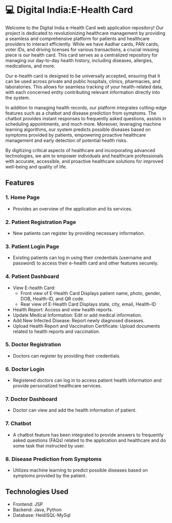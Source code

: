 # 💻 Digital India:E-Health Card

Welcome to the Digital India e-Health Card web application repository! Our project is dedicated to revolutionizing healthcare management by providing a seamless and comprehensive platform for patients and healthcare providers to interact efficiently. While we have Aadhar cards, PAN cards, voter IDs, and driving licenses for various transactions, a crucial missing piece is our health card. This card serves as a centralized repository for managing our day-to-day health history, including diseases, allergies, medications, and more.

Our e-health card is designed to be universally accepted, ensuring that it can be used across private and public hospitals, clinics, pharmacies, and laboratories. This allows for seamless tracking of your health-related data, with each concerned entity contributing relevant information directly into the system.

In addition to managing health records, our platform integrates cutting-edge features such as a chatbot and disease prediction from symptoms. The chatbot provides instant responses to frequently asked questions, assists in scheduling appointments, and much more. Moreover, leveraging machine learning algorithms, our system predicts possible diseases based on symptoms provided by patients, empowering proactive healthcare management and early detection of potential health risks.

By digitizing critical aspects of healthcare and incorporating advanced technologies, we aim to empower individuals and healthcare professionals with accurate, accessible, and proactive healthcare solutions for improved well-being and quality of life.

## Features

### 1. Home Page

- Provides an overview of the application and its services.

### 2. Patient Registration Page

- New patients can register by providing necessary information.

### 3. Patient Login Page

- Existing patients can log in using their credentials (username and password) to access their e-health card and other features securely.

### 4. Patient Dashboard

- View E-health Card:
   - Front view of E-Health Card Displays patient name, photo, gender, DOB,  Health-ID, and QR code.
   - Rear view of E-Health Card Displays state, city, email, Health-ID
- Health Report: Access and view health reports.
- Update Medical Information: Edit or add medical information.
- Add New Infected Disease: Report newly diagnosed diseases.
- Upload Health Report and Vaccination Certificate: Upload documents related to health reports and vaccination.

### 5. Doctor Registration

- Doctors can register by providing their credentials.

### 6. Doctor Login

- Registered doctors can log in to access patient health information and provide personalized healthcare services.

### 7. Doctor Dashboard

- Doctor can view and add the health information of patient.

### 7. Chatbot
- A chatbot feature has been integrated to provide answers to frequently asked questions (FAQs) related to the application and healthcare and do some task that instructed by user.

### 8. Disease Prediction from Symptoms

- Utilizes machine learning to predict possible diseases based on symptoms provided by the patient.

## Technologies Used

- Frontend: JSP
- Backend: Java, Python
- Database: HeidiSQL-MySql
